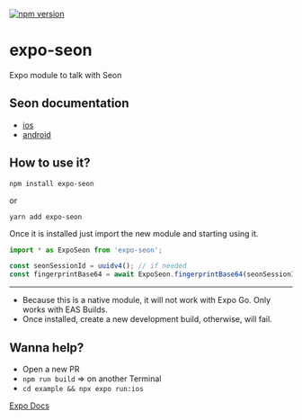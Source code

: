 [![npm version](https://badge.fury.io/js/expo-seon.svg)](https://badge.fury.io/js/expo-seon)

# expo-seon

Expo module to talk with Seon

## Seon documentation

- [ios](https://github.com/seontechnologies/seon-ios-sdk-public)
- [android](https://github.com/seontechnologies/seon-android-sdk-public)

## How to use it?

```
npm install expo-seon
```
or
```
yarn add expo-seon
```

Once it is installed just import the new module and starting using it.

```typescript
import * as ExpoSeon from 'expo-seon';
```

```typescript
const seonSessionId = uuidv4(); // if needed
const fingerprintBase64 = await ExpoSeon.fingerprintBase64(seonSessionId);
```

---
- Because this is a native module, it will not work with Expo Go. Only works with EAS Builds. 
- Once installed, create a new development build, otherwise, will fail.

## Wanna help?

- Open a new PR
- `npm run build` => on another Terminal
- `cd example && npx expo run:ios`

[Expo Docs](https://docs.expo.dev/modules/native-module-tutorial/#3-run-the-example-project)
